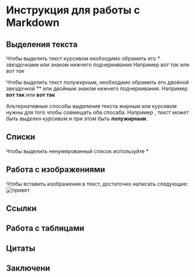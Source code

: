 # Инструкция для работы с Markdown

## Выделения текста

Чтобы выделить текст курсивом екобходимо обрамить его * звездочками или знаком нижнего подчеркивания Например *вот так* или _вот так_

Чтобы выделить текст полужирным, необходимо обрамить его двойной звездочкой ** или двойным знаком нижнего подчеркивания. Например **вот так** или __вот так__

Альтернативные способы выделения текста жирным или курсивом нужны для того чтобы совмещать оба спосаба. Например , _текст может быть выделен курсивом и при этом быть **полужирным**_.  

## Списки

Чтобы выделить ненумерованный список используйте *

## Работа с изображениями

Чтобы вставить изображения в текст, достаточно написать следующие: ![привет](пвсевдокод.png) 

## Ссылки

## Работа с таблицами

## Цитаты

## Заключени